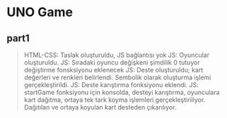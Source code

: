 # UNO Game
## part1
> HTML-CSS: Taslak oluşturuldu, JS bağlantısı yok
> JS: Oyuncular oluşturuldu.
> JS: Sıradaki oyuncu değişkeni şimdilik 0 tutuyor değiştirme fonsksiyonu eklenecek
> JS: Deste oluşturuldu; kart değerleri ve renkleri belirlendi. Sembolik olarak oluşturma işlemi gerçekleştirildi.
> JS: Deste karıştırma fonksiyonu eklendi.
> JS: startGame fonksiyonu için konsolda, desteyi karıştırma, oyunculara kart dağıtma, ortaya tek tark koyma işlemleri gerçekleştiriliyor. Dağıtılan ve ortaya koyulan kart desteden çıkarılıyor.
